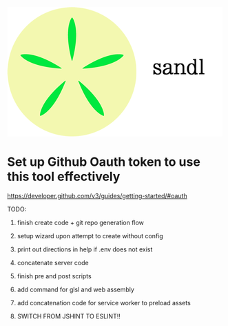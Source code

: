 ![sandl logo](logo/sandl-logo-cropped.png)

# Set up Github Oauth token to use this tool effectively
https://developer.github.com/v3/guides/getting-started/#oauth

TODO:

1. finish create code + git repo generation flow
2. setup wizard upon attempt to create without config
3. print out directions in help if .env does not exist
5. concatenate server code
6. finish pre and post scripts
7. add command for glsl and web assembly
8. add concatenation code for service worker to preload assets

1. SWITCH FROM JSHINT TO ESLINT!!

